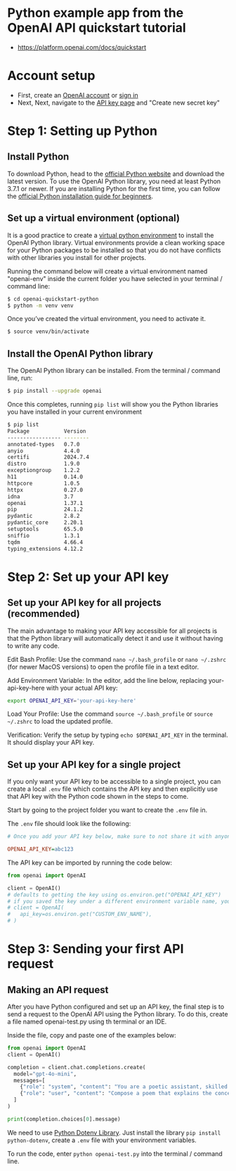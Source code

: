 #  Python example app from the OpenAI API quickstart tutorial
* https://platform.openai.com/docs/quickstart

# Account setup

* First, create an [OpenAI account](https://platform.openai.com/signup) or [sign in](https://platform.openai.com/login)
* Next, Next, navigate to the [API key page](https://platform.openai.com/account/api-keys) and "Create new secret key"

# Step 1: Setting up Python

## Install Python

To download Python, head to the [official Python website](https://www.python.org/downloads/) and download the latest version. To use the OpenAI Python library, you need at least Python 3.7.1 or newer. If you are installing Python for the first time, you can follow the [official Python installation guide for beginners](https://wiki.python.org/moin/BeginnersGuide/Download).

## Set up a virtual environment (optional)

It is a good practice to create a [virtual python environment](https://docs.python.org/3/tutorial/venv.html) to install the OpenAI Python library. Virtual environments provide a clean working space for your Python packages to be installed so that you do not have conflicts with other libraries you install for other projects.

Running the command below will create a virtual environment named "openai-env" inside the current folder you have selected in your terminal / command line:
```sh
$ cd openai-quickstart-python
$ python -m venv venv
```

Once you’ve created the virtual environment, you need to activate it.
```sh
$ source venv/bin/activate
```

## Install the OpenAI Python library

The OpenAI Python library can be installed. From the terminal / command line, run:
```sh
$ pip install --upgrade openai
```

Once this completes, running `pip list` will show you the Python libraries you have installed in your current environment
```sh
$ pip list
Package           Version
----------------- --------
annotated-types   0.7.0
anyio             4.4.0
certifi           2024.7.4
distro            1.9.0
exceptiongroup    1.2.2
h11               0.14.0
httpcore          1.0.5
httpx             0.27.0
idna              3.7
openai            1.37.1
pip               24.1.2
pydantic          2.8.2
pydantic_core     2.20.1
setuptools        65.5.0
sniffio           1.3.1
tqdm              4.66.4
typing_extensions 4.12.2
```

# Step 2: Set up your API key

## Set up your API key for all projects (recommended)

The main advantage to making your API key accessible for all projects is that the Python library will automatically detect it and use it without having to write any code.

Edit Bash Profile: Use the command `nano ~/.bash_profile` or `nano ~/.zshrc` (for newer MacOS versions) to open the profile file in a text editor.

Add Environment Variable: In the editor, add the line below, replacing your-api-key-here with your actual API key:
```sh
export OPENAI_API_KEY='your-api-key-here'
```

Load Your Profile: Use the command `source ~/.bash_profile` or `source ~/.zshrc` to load the updated profile.

Verification: Verify the setup by typing `echo $OPENAI_API_KEY` in the terminal. It should display your API key.


## Set up your API key for a single project

If you only want your API key to be accessible to a single project, you can create a local `.env` file which contains the API key and then explicitly use that API key with the Python code shown in the steps to come.

Start by going to the project folder you want to create the `.env` file in.

The `.env` file should look like the following:
```ini
# Once you add your API key below, make sure to not share it with anyone! The API key should remain private.

OPENAI_API_KEY=abc123
```

The API key can be imported by running the code below:
```python
from openai import OpenAI

client = OpenAI()
# defaults to getting the key using os.environ.get("OPENAI_API_KEY")
# if you saved the key under a different environment variable name, you can do something like:
# client = OpenAI(
#   api_key=os.environ.get("CUSTOM_ENV_NAME"),
# )
```

# Step 3: Sending your first API request

## Making an API request

After you have Python configured and set up an API key, the final step is to send a request to the OpenAI API using the Python library. To do this, create a file named openai-test.py using th terminal or an IDE.

Inside the file, copy and paste one of the examples below:

```python
from openai import OpenAI
client = OpenAI()

completion = client.chat.completions.create(
  model="gpt-4o-mini",
  messages=[
    {"role": "system", "content": "You are a poetic assistant, skilled in explaining complex programming concepts with creative flair."},
    {"role": "user", "content": "Compose a poem that explains the concept of recursion in programming."}
  ]
)

print(completion.choices[0].message)
```

We need to use [Python Dotenv Library](https://pypi.org/project/python-dotenv). Just install the library `pip install python-dotenv`, create a `.env` file with your environment variables. 

To run the code, enter `python openai-test.py` into the terminal / command line.